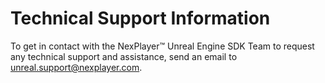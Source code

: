 # Technical Support Information 

To get in contact with the NexPlayer™ Unreal Engine SDK Team to request any technical support and assistance, send an email to unreal.support@nexplayer.com.